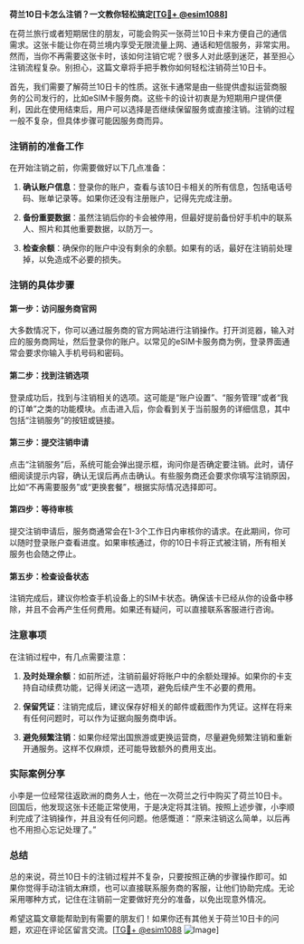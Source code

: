 **荷兰10日卡怎么注销？一文教你轻松搞定[[TG💪+ @esim1088](https://t.me/s/esim1088)]**

在荷兰旅行或者短期居住的朋友，可能会购买一张荷兰10日卡来方便自己的通信需求。这张卡能让你在荷兰境内享受无限流量上网、通话和短信服务，非常实用。然而，当你不再需要这张卡时，该如何注销它呢？很多人对此感到迷茫，甚至担心注销流程复杂。别担心，这篇文章将手把手教你如何轻松注销荷兰10日卡。

首先，我们需要了解荷兰10日卡的性质。这张卡通常是由一些提供虚拟运营商服务的公司发行的，比如eSIM卡服务商。这些卡的设计初衷是为短期用户提供便利，因此在使用结束后，用户可以选择是否继续保留服务或直接注销。注销的过程一般不复杂，但具体步骤可能因服务商而异。

### 注销前的准备工作

在开始注销之前，你需要做好以下几点准备：

1. **确认账户信息**：登录你的账户，查看与该10日卡相关的所有信息，包括电话号码、账单记录等。如果你还没有注册账户，记得先完成注册。
   
2. **备份重要数据**：虽然注销后你的卡会被停用，但最好提前备份好手机中的联系人、照片和其他重要数据，以防万一。

3. **检查余额**：确保你的账户中没有剩余的余额。如果有的话，最好在注销前处理掉，以免造成不必要的损失。

### 注销的具体步骤

#### 第一步：访问服务商官网

大多数情况下，你可以通过服务商的官方网站进行注销操作。打开浏览器，输入对应的服务商网址，然后登录你的账户。以常见的eSIM卡服务商为例，登录界面通常会要求你输入手机号码和密码。

#### 第二步：找到注销选项

登录成功后，找到与注销相关的选项。这可能是“账户设置”、“服务管理”或者“我的订单”之类的功能模块。点击进入后，你会看到关于当前服务的详细信息，其中包括“注销服务”的按钮或链接。

#### 第三步：提交注销申请

点击“注销服务”后，系统可能会弹出提示框，询问你是否确定要注销。此时，请仔细阅读提示内容，确认无误后再点击确认。有些服务商还会要求你填写注销原因，比如“不再需要服务”或“更换套餐”，根据实际情况选择即可。

#### 第四步：等待审核

提交注销申请后，服务商通常会在1-3个工作日内审核你的请求。在此期间，你可以随时登录账户查看进度。如果审核通过，你的10日卡将正式被注销，所有相关服务也会随之停止。

#### 第五步：检查设备状态

注销完成后，建议你检查手机设备上的SIM卡状态。确保该卡已经从你的设备中移除，并且不会再产生任何费用。如果还有疑问，可以直接联系客服进行咨询。

### 注意事项

在注销过程中，有几点需要注意：

1. **及时处理余额**：如前所述，注销前最好将账户中的余额处理掉。如果你的卡支持自动续费功能，记得关闭这一选项，避免后续产生不必要的费用。

2. **保留凭证**：注销完成后，建议保存好相关的邮件或截图作为凭证。这样在将来有任何问题时，可以作为证据向服务商申诉。

3. **避免频繁注销**：如果你经常出国旅游或更换运营商，尽量避免频繁注销和重新开通服务。这样不仅麻烦，还可能导致额外的费用支出。

### 实际案例分享

小李是一位经常往返欧洲的商务人士，他在一次荷兰之行中购买了荷兰10日卡。回国后，他发现这张卡还能正常使用，于是决定将其注销。按照上述步骤，小李顺利完成了注销操作，并且没有任何问题。他感慨道：“原来注销这么简单，以后再也不用担心忘记处理了。”

### 总结

总的来说，荷兰10日卡的注销过程并不复杂，只要按照正确的步骤操作即可。如果你觉得手动注销太麻烦，也可以直接联系服务商的客服，让他们协助完成。无论采用哪种方式，记住在注销前一定要做好充分的准备，以免出现意外情况。

希望这篇文章能帮助到有需要的朋友们！如果你还有其他关于荷兰10日卡的问题，欢迎在评论区留言交流。[[TG💪+ @esim1088](https://t.me/s/esim1088) ![Image](https://i.postimg.cc/4NQfJmqS/Snipaste-2025-05-13-00-14-12.png)]
